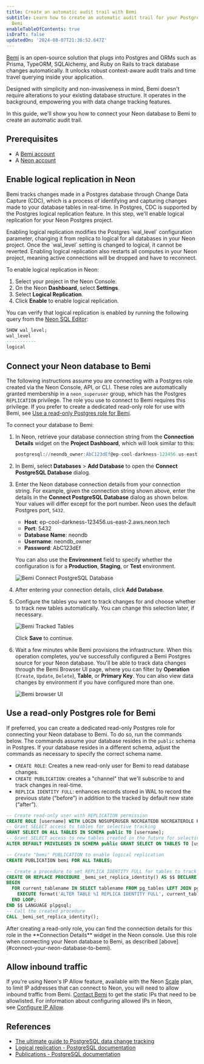 ```yaml
---
title: Create an automatic audit trail with Bemi
subtitle: Learn how to create an automatic audit trail for your Postgres database with
  Bemi
enableTableOfContents: true
isDraft: false
updatedOn: '2024-08-07T21:36:52.647Z'
---
```


[Bemi](https://bemi.io/) is an open-source solution that plugs into Postgres and ORMs such as Prisma, TypeORM, SQLAlchemy, and Ruby on Rails to track database changes automatically. It unlocks robust context-aware audit trails and time travel querying inside your application.

Designed with simplicity and non-invasiveness in mind, Bemi doesn't require alterations to your existing database structure. It operates in the background, empowering you with data change tracking features.

In this guide, we'll show you how to connect your Neon database to Bemi to create an automatic audit trail.

## Prerequisites

- A [Bemi account](https://bemi.io/)
- A [Neon account](https://console.neon.tech/)

## Enable logical replication in Neon

Bemi tracks changes made in a Postgres database through Change Data Capture (CDC), which is a process of identifying and capturing changes made to your database tables in real-time. In Postgres, CDC is supported by the Postgres logical replication feature. In this step, we'll enable logical replication for your Neon Postgres project.

<Admonition type="important">
Enabling logical replication modifies the Postgres `wal_level` configuration parameter, changing it from replica to logical for all databases in your Neon project. Once the `wal_level` setting is changed to logical, it cannot be reverted. Enabling logical replication also restarts all computes in your Neon project, meaning active connections will be dropped and have to reconnect.
</Admonition>

To enable logical replication in Neon:

1. Select your project in the Neon Console.
2. On the Neon **Dashboard**, select **Settings**.
3. Select **Logical Replication**.
4. Click **Enable** to enable logical replication.

You can verify that logical replication is enabled by running the following query from the [Neon SQL Editor](https://neon.tech/docs/get-started-with-neon/query-with-neon-sql-editor):

```sql
SHOW wal_level;
wal_level
-----------
logical
```

## Connect your Neon database to Bemi

The following instructions assume you are connecting with a Postgres role created via the Neon Console, API, or CLI. These roles are automatically granted membership in a `neon_superuser` group, which has the Postgres `REPLICATION` privilege. The role you use to connect to Bemi requires this privilege. If you prefer to create a dedicated read-only role for use with Bemi, see [Use a read-only Postgres role for Bemi](#use-a-read-only-postgres-role-for-bemi).

To connect your database to Bemi:

1. In Neon, retrieve your database connection string from the **Connection Details** widget on the **Project Dashboard**, which will look similar to this:

   ```sql shouldWrap
   postgresql://neondb_owner:AbC123dEf@ep-cool-darkness-123456.us-east-2.aws.neon.tech/neondb?sslmode=require
   ```

2. In Bemi, select **Databases** > **Add Database** to open the **Connect PostgreSQL Database** dialog.
3. Enter the Neon database connection details from your connection string. For example, given the connection string shown above, enter the details in the **Connect PostgreSQL Database** dialog as shown below. Your values will differ except for the port number. Neon uses the default Postgres port, `5432`.

   - **Host**: ep-cool-darkness-123456.us-east-2.aws.neon.tech
   - **Port**: 5432
   - **Database Name**: neondb
   - **Username**: neondb_owner
   - **Password**: AbC123dEf

   You can also use the **Environment** field to specify whether the configuration is for a **Production**, **Staging**, or **Test** environment.

   ![Bemi Connect PostgreSQL Database](/docs/guides/bemi_connect_postgres.png)

4. After entering your connection details, click **Add Database**.

5. Configure the tables you want to track changes for and choose whether to track new tables automatically. You can change this selection later, if necessary.

   ![Bemi Tracked Tables](/docs/guides/bemi_tracked_tables.png)

   Click **Save** to continue.

6. Wait a few minutes while Bemi provisions the infrastructure. When this operation completes, you’ve successfully configured a Bemi Postgres source for your Neon database. You'll be able to track data changes through the Bemi Browser UI page, where you can filter by **Operation** (`Create`, `Update`, `Delete`), **Table**, or **Primary Key**. You can also view data changes by environment if you have configured more than one.

   ![Bemi browser UI](/docs/guides/bemi_browser_ui.png)

## Use a read-only Postgres role for Bemi

If preferred, you can create a dedicated read-only Postgres role for connecting your Neon database to Bemi. To do so, run the commands below. The commands assume your database resides in the `public` schema in Postgres. If your database resides in a different schema, adjust the commands as necessary to specify the correct schema name.

- `CREATE ROLE`: Creates a new read-only user for Bemi to read database changes.
- `CREATE PUBLICATION`: creates a "channel" that we'll subscribe to and track changes in real-time.
- `REPLICA IDENTITY FULL`: enhances records stored in WAL to record the previous state (“before”) in addition to the tracked by default new state (“after”).

```sql
-- Create read-only user with REPLICATION permission
CREATE ROLE [username] WITH LOGIN NOSUPERUSER NOCREATEDB NOCREATEROLE REPLICATION PASSWORD '[password]';
-- Grant SELECT access to tables for selective tracking
GRANT SELECT ON ALL TABLES IN SCHEMA public TO [username];
-- Grant SELECT access to new tables created in the future for selective tracking
ALTER DEFAULT PRIVILEGES IN SCHEMA public GRANT SELECT ON TABLES TO [username];

-- Create "bemi" PUBLICATION to enable logical replication
CREATE PUBLICATION bemi FOR ALL TABLES;

-- Create a procedure to set REPLICA IDENTITY FULL for tables to track the "before" state on DB row changes
CREATE OR REPLACE PROCEDURE _bemi_set_replica_identity() AS $$ DECLARE current_tablename TEXT;
BEGIN
  FOR current_tablename IN SELECT tablename FROM pg_tables LEFT JOIN pg_class ON relname = tablename WHERE schemaname = 'public' AND relreplident != 'f' LOOP
    EXECUTE format('ALTER TABLE %I REPLICA IDENTITY FULL', current_tablename);
  END LOOP;
END $$ LANGUAGE plpgsql;
-- Call the created procedure
CALL _bemi_set_replica_identity();
```

<Admonition type="note">
After creating a read-only role, you can find the connection details for this role in the **Connection Details** widget in the Neon console. Use this role when connecting your Neon database to Bemi, as described [above](#connect-your-neon-database-to-bemi).
</Admonition>

## Allow inbound traffic

If you're using Neon's IP Allow feature, available with the Neon [Scale](/docs/introduction/plans#scale) plan, to limit IP addresses that can connect to Neon, you will need to allow inbound traffic from Bemi. [Contact Bemi](mailto:hi@bemi.io) to get the static IPs that need to be allowlisted. For information about configuring allowed IPs in Neon, see [Configure IP Allow](/docs/manage/projects#configure-ip-allow).

## References

- [The ultimate guide to PostgreSQL data change tracking](https://blog.bemi.io/the-ultimate-guide-to-postgresql-data-change-tracking/)
- [Logical replication - PostgreSQL documentation](https://www.postgresql.org/docs/current/logical-replication.html)
- [Publications - PostgreSQL documentation](https://www.postgresql.org/docs/current/logical-replication-publication.html)
